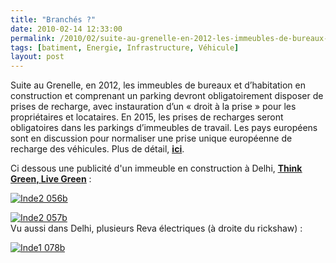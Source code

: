 ```yaml
---
title: "Branchés ?"
date: 2010-02-14 12:33:00
permalink: /2010/02/suite-au-grenelle-en-2012-les-immeubles-de-bureaux-et-dhabitation-en-construction-et-comprenant-un-parking-devront-oblig.html
tags: [batiment, Energie, Infrastructure, Véhicule]
layout: post
---
```


<p>Suite au Grenelle, en 2012, les immeubles de bureaux et d’habitation en construction et comprenant un parking devront obligatoirement disposer de prises de recharge, avec instauration d’un « droit à la prise » pour les propriétaires et locataires. En 2015, les prises de recharges seront obligatoires dans les parkings d’immeubles de travail. Les pays européens sont en discussion pour normaliser une prise unique européenne de recharge des véhicules. Plus de détail, <strong><span style="text-decoration: underline"><a href="http://www.secteurpublic.fr/public/article/le-plan-national-pour-le-developpement-des-vehicules-electriques-et-hybrides-rechargeables.html?id=23381&C5=226" target="_blank">ici</a></span></strong>.</p> <p>Ci dessous une publicité d'un immeuble en construction à Delhi, <strong><span style="text-decoration: underline"><a href="http://www.secteurpublic.fr/public/article/le-plan-national-pour-le-developpement-des-vehicules-electriques-et-hybrides-rechargeables.html?id=23381&C5=226" target="_blank">Think Green, Live Green</a></span></strong> :</p> <p><a href="https://gabrielplassat.github.io/transportsdufutur/wp-content/uploads/sites/6/old/6a0120a66d2ad4970b0120a8983564970b-pi.jpg"><img alt="Inde2 056b" border="0" class="asset asset-image at-xid-6a0120a66d2ad4970b0120a8983564970b " src="/wp-content/uploads/sites/6/old/6a0120a66d2ad4970b0120a8983564970b-320pi.jpg" title="Inde2 056b" /></a></p> <p><a href="https://gabrielplassat.github.io/transportsdufutur/wp-content/uploads/sites/6/old/6a0120a66d2ad4970b0128779ace12970c-pi.jpg"><img alt="Inde2 057b" border="0" class="asset asset-image at-xid-6a0120a66d2ad4970b0128779ace12970c " src="/wp-content/uploads/sites/6/old/6a0120a66d2ad4970b0128779ace12970c-500pi.jpg" title="Inde2 057b" /></a> <br />Vu aussi dans Delhi, plusieurs Reva électriques (à droite du rickshaw) :</p> <p><a href="https://gabrielplassat.github.io/transportsdufutur/wp-content/uploads/sites/6/old/6a0120a66d2ad4970b0128779ad249970c-pi.jpg"></a><a href="https://gabrielplassat.github.io/transportsdufutur/wp-content/uploads/sites/6/old/6a0120a66d2ad4970b0128779ad50e970c-pi.jpg" rel="lightbox"><img alt="Inde1 078b" border="0" class="asset asset-image at-xid-6a0120a66d2ad4970b0128779ad50e970c " src="/wp-content/uploads/sites/6/old/6a0120a66d2ad4970b0128779ad50e970c-320pi.jpg" title="Inde1 078b" /></a> <br /> <br /></p> <p> </p>
